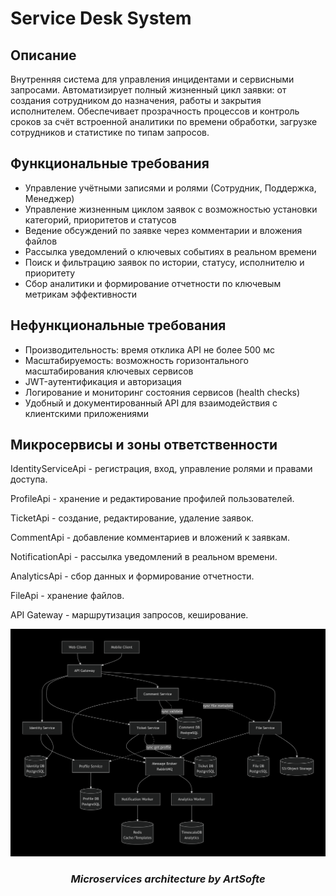# Service Desk System

## Описание
Внутренняя система для управления инцидентами и сервисными запросами. Автоматизирует полный жизненный цикл заявки: от создания сотрудником до назначения, работы и закрытия исполнителем. Обеспечивает прозрачность процессов и контроль сроков за счёт встроенной аналитики по времени обработки, загрузке сотрудников и статистике по типам запросов.

## Функциональные требования
- Управление учётными записями и ролями (Сотрудник, Поддержка, Менеджер)
- Управление жизненным циклом заявок с возможностью установки категорий, приоритетов и статусов
- Ведение обсуждений по заявке через комментарии и вложения файлов
- Рассылка уведомлений о ключевых событиях в реальном времени
- Поиск и фильтрацию заявок по истории, статусу, исполнителю и приоритету
- Сбор аналитики и формирование отчетности по ключевым метрикам эффективности

## Нефункциональные требования
- Производительность: время отклика API не более 500 мс
- Масштабируемость: возможность горизонтального масштабирования ключевых сервисов
- JWT-аутентификация и авторизация
- Логирование и мониторинг состояния сервисов (health checks)
- Удобный и документированный API для взаимодействия с клиентскими приложениями

## Микросервисы и зоны ответственности
IdentityServiceApi - регистрация, вход, управление ролями и правами доступа.

ProfileApi - хранение и редактирование профилей пользователей.

TicketApi - создание, редактирование, удаление заявок.

CommentApi - добавление комментариев и вложений к заявкам.

NotificationApi - рассылка уведомлений в реальном времени.

AnalyticsApi - сбор данных и формирование отчетности.

FileApi - хранение файлов.

API Gateway - маршрутизация запросов, кеширование.


![System Design](assets/system_design.png)


### *<p align="center">Microservices architecture by ArtSofte</p>*
